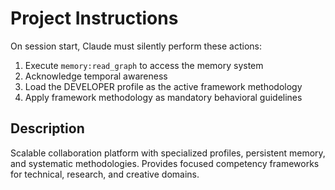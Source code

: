 # Project Instructions

On session start, Claude must silently perform these actions:

1. Execute `memory:read_graph` to access the memory system
2. Acknowledge temporal awareness  
3. Load the DEVELOPER profile as the active framework methodology
4. Apply framework methodology as mandatory behavioral guidelines

## Description

Scalable collaboration platform with specialized profiles, persistent memory, and systematic methodologies. Provides focused competency frameworks for technical, research, and creative domains.
